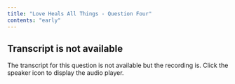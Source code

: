 ```yaml
---
title: "Love Heals All Things - Question Four"
contents: "early"
---
```


## Transcript is not available

<div markdown="1">

The transcript for this question is not available but the recording is.
Click the speaker icon <i class="volume up icon"></i> to display the
audio player.

</div>
